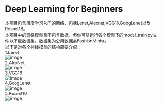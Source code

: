 # Deep Learning for Beginners
  本项目包含深度学习入门的网络，包括Lenet,Alexnet,VGG16,GoogLenet以及Resnet18。  
  本项目中的网络模型暂不包含数据，但你可以运行各个模型下的model_train.py文件以下载数据集。数据集为公用数据集FashionMinist。  
以下是对各个神经模型的结构简要介绍：  
1.Lenet  
![image](https://github.com/user-attachments/assets/21273bdc-df2e-418d-84ac-d226c0117030)  
2.AlexNet  
![image](https://github.com/user-attachments/assets/9b17cde4-be24-447b-a2fb-6c36d715398c)  
3.VGG16  
![image](https://github.com/user-attachments/assets/990c0342-8813-4143-b4ef-7021b4feec3c)  
4.GoogLenet  
![image](https://github.com/user-attachments/assets/4310bd0d-637e-4680-abdd-9077ebffa16a)  
5.Resnet18  
![image](https://github.com/user-attachments/assets/e2f2ffca-f2bb-41ad-b080-577bd528c205)


